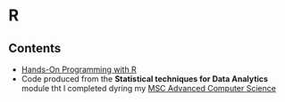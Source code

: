 # R

## Contents

* [Hands-On Programming with R](http://shop.oreilly.com/product/0636920028574.do)
* Code produced from the **Statistical techniques for Data Analytics** module tht I completed dyring my [MSC Advanced Computer Science](https://www.keele.ac.uk/pgtcourses/advancedcomputersciencemsc/)
